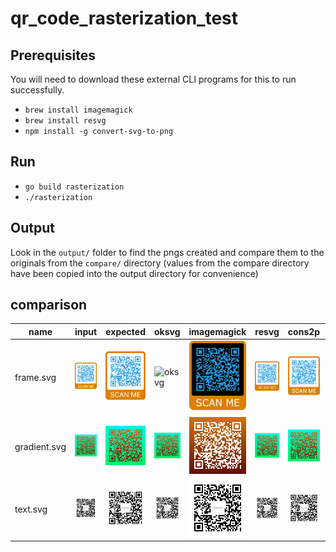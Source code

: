 # qr_code_rasterization_test

## Prerequisites

You will need to download these external CLI programs for this to run successfully.

- `brew install imagemagick`
- `brew install resvg`
- `npm install -g convert-svg-to-png`

## Run

- `go build rasterization`
- `./rasterization`

## Output

Look in the `output/` folder to find the pngs created and compare them to the originals from the `compare/` directory (values from the compare directory have been copied into the output directory for convenience)


## comparison

| name | input | expected | oksvg | imagemagick | resvg | cons2p | chrome |
| --- | --- | --- | --- | --- | --- | --- | --- |
| frame.svg | ![img](input/frame.svg) | ![img](compare/frame.png) | ![oksvg](output/frame_oksvg.png) | ![imagemagick](output/frame_imagemagick.png) | ![resvg](output/frame_resvg.png) | ![cons2p](output/frame_cons2p.png) | ![chrome](output/frame_chrome.png) |
| gradient.svg | ![img](input/gradient.svg) | ![img](compare/gradient.png) | ![chrome](output/gradient_chrome.png) | ![oksvg](output/gradient_oksvg.png) | ![imagemagick](output/gradient_imagemagick.png) | ![resvg](output/gradient_resvg.png) | ![cons2p](output/gradient_cons2p.png) |
| text.svg | ![img](input/text.svg) | ![img](compare/text.png) | ![imagemagick](output/text_imagemagick.png) | ![resvg](output/text_resvg.png) | ![cons2p](output/text_cons2p.png) | ![chrome](output/text_chrome.png) | ![oksvg](output/text_oksvg.png) |